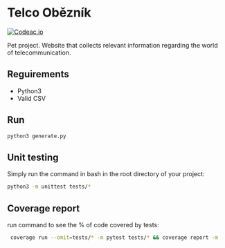 # Telco Obězník

[![Codeac.io](https://static.codeac.io/badges/2-259418893.svg "Codeac.io")](https://app.codeac.io/github/tinazhouhui/telco_obeznik)

Pet project. Website that collects relevant information regarding the world of telecommunication.

## Reguirements
- Python3
- Valid CSV

## Run
```bash
python3 generate.py
```

## Unit testing

Simply run the command in bash in the root directory of your project:

```bash
python3 -m unittest tests/*
```

## Coverage report

run command to see the % of code covered by tests:
```bash
 coverage run --omit=tests/* -m pytest tests/* && coverage report -m
```
